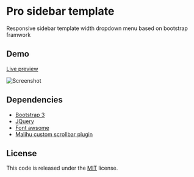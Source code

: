
 # Pro sidebar template
Responsive sidebar template width dropdown menu based on bootstrap framwork

## Demo
[Live preview](https://azouaoui-med.github.io/pro-sidebar-template/)

![Screenshot](https://user-images.githubusercontent.com/25878302/34446998-7d568970-ece8-11e7-9ba5-deb3c03e72b6.PNG)

## Dependencies
*   [Bootstrap 3](https://getbootstrap.com/)
*   [JQuery](http://jquery.com/)
*   [Font awsome](http://fontawesome.io/)
*   [Malihu custom scrollbar plugin](https://github.com/malihu/malihu-custom-scrollbar-plugin)

## License
This code is released under the [MIT](https://github.com/azouaoui-med/pro-sidebar-template/blob/gh-pages/LICENSE) license.

